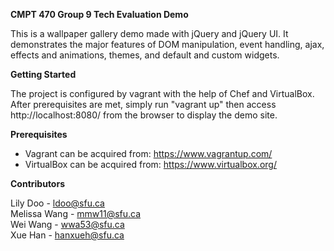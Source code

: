 **CMPT 470 Group 9 Tech Evaluation Demo**  

This is a wallpaper gallery demo made with jQuery and jQuery UI. It demonstrates
the major features of DOM manipulation, event handling, ajax, effects and
animations, themes, and default and custom widgets.  

**Getting Started**  

The project is configured by vagrant with the help of Chef and VirtualBox.
After prerequisites are met, simply run "vagrant up" then access 
http://localhost:8080/ from the browser to display the demo site.  

**Prerequisites**  

- Vagrant can be acquired from: https://www.vagrantup.com/
- VirtualBox can be acquired from: https://www.virtualbox.org/  

**Contributors**  

Lily Doo  - ldoo@sfu.ca  
Melissa Wang - mmw11@sfu.ca  
Wei Wang - wwa53@sfu.ca  
Xue Han - hanxueh@sfu.ca
